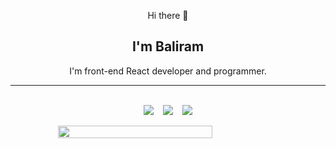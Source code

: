 <p align="center"> Hi there 👋</p>
<h2 align="center">I'm Baliram</h2>
<p align="center">I'm front-end React developer and programmer.</p>
<hr>
</br>
<div style="display:flex; gap: 15px; justify-content:center;" align='center'>
  <a href="https://www.linkedin.com/in/baliram-kumar-0a9a0a214/" target="_blank"><img src="https://cdn.icon-icons.com/icons2/2530/PNG/128/linkedin_button_icon_151847.png" target="_blank"></a>
    <a href="https://www.codewars.com/users/0ME9A" target="_blank"><img src="https://cdn.icon-icons.com/icons2/2530/PNG/128/codewars_button_icon_151901.png" target="_blank"></a>
  <a href="mailto:heyome9a@gmail.com"><img src="https://cdn.icon-icons.com/icons2/2530/PNG/96/gmail_button_icon_151848.png" target="_blank"></a>
</div>
</br>

<div style='display:flex; justify-content:center; flex-direction:column; align-items:center; gap: 10px'>
  <img width=70% src="https://github-readme-stats.vercel.app/api?username=0ME9A&count_private=true&include_all_commits=true&show_icons=true&theme=dracula&hide_border=false&show_owner=true"/>
<!-- 
  <img width=60% src="https://github-readme-stats.vercel.app/api/top-langs/?username=0ME9A&theme=dracula&hide_border=false&&layout=compact"/> -->
</div>

